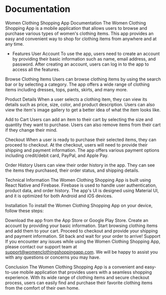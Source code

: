# Documentation
Women Clothing Shopping App Documentation
The Women Clothing Shopping App is a mobile application that allows users to browse and purchase various types of women's clothing items. This app provides an easy and convenient way to shop for clothing items from anywhere and at any time.

- Features
User Account
To use the app, users need to create an account by providing their basic information such as name, email address, and password. After creating an account, users can log in to the app to access all the features.

Browse Clothing Items
Users can browse clothing items by using the search bar or by selecting a category. The app offers a wide range of clothing items including dresses, tops, pants, skirts, and many more.

Product Details
When a user selects a clothing item, they can view its details such as price, size, color, and product description. Users can also view the item's image gallery to get a better idea of what the item looks like.

Add to Cart
Users can add an item to their cart by selecting the size and quantity they want to purchase. Users can also remove items from their cart if they change their mind.

Checkout
When a user is ready to purchase their selected items, they can proceed to checkout. At the checkout, users will need to provide their shipping and payment information. The app offers various payment options including credit/debit card, PayPal, and Apple Pay.

Order History
Users can view their order history in the app. They can see the items they purchased, their order status, and shipping details.

Technical Information
The Women Clothing Shopping App is built using React Native and Firebase. Firebase is used to handle user authentication, product data, and order history. The app's UI is designed using Material UI, and it is optimized for both Android and iOS devices.

Installation
To install the Women Clothing Shopping App on your device, follow these steps:

Download the app from the App Store or Google Play Store.
Create an account by providing your basic information.
Start browsing clothing items and add them to your cart.
Proceed to checkout and provide your shipping and payment information.
Sit back and wait for your order to arrive!
Support
If you encounter any issues while using the Women Clothing Shopping App, please contact our support team at support@womenclothingshoppingapp.com. We will be happy to assist you with any questions or concerns you may have.

Conclusion
The Women Clothing Shopping App is a convenient and easy-to-use mobile application that provides users with a seamless shopping experience. With its wide range of clothing items and secure checkout process, users can easily find and purchase their favorite clothing items from the comfort of their own home.
